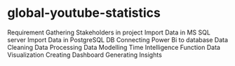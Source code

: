 # global-youtube-statistics
Requirement Gathering
Stakeholders in project
Import Data in MS SQL server
Import Data in PostgreSQL DB
Connecting Power Bi to database
Data Cleaning
Data Processing
Data Modelling
Time Intelligence Function
Data Visualization
Creating Dashboard
Generating Insights
